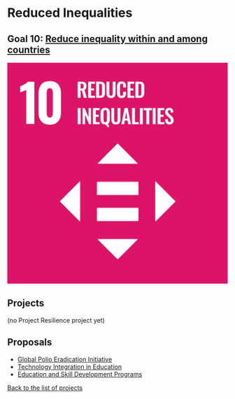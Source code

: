 # Reduced Inequalities

## Goal 10: [Reduce inequality within and among countries](https://sdgs.un.org/goals/goal10)

[![Goal 10](../images/sdgs/E-WEB-Goal-10.png)](https://sdgs.un.org/goals/goal10)

## Projects

(no Project Resilience project yet)

## Proposals

- [Global Polio Eradication Initiative](../proposals/polio_eradication)
- [Technology Integration in Education](../proposals/technology_education)
- [Education and Skill Development Programs](../proposals/education_skill_dev)

[Back to the list of projects](../README)